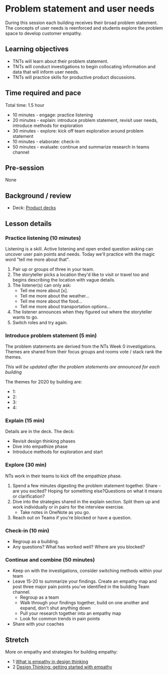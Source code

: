 # Problem statement and user needs

During this session each building receives their broad problem statement. The concepts of user needs is reenforced and students explore the problem space to develop customer empathy.

## Learning objectives

* TNTs will learn about their problem statement.
* TNTs will conduct investigations to begin collocating information and data that will inform user needs.
* TNTs will practice skills for productive product discussions.

## Time required and pace

Total time: 1.5 hour

* 10 minutes - engage: practice listening
* 20 minutes - explain: introduce problem statement, revisit user needs, introduce methods for exploration
* 30 minutes - explore: kick off team exploration around problem statement
* 10 minutes - elaborate: check-in
* 50 minutes - evaluate: continue and summarize research in teams channel

## Pre-session

None

## Background / review

* Deck: [Product decks](https://github.com/microsoft/TNT_Curriculum/tree/master/Reference/Product%20decks)

## Lesson details

### Practice listening (10 minutes)

Listening is a skill. Active listening and open ended question asking can uncover user pain points and needs. Today we'll practice with the magic word "tell me more about that".

1. Pair up or groups of three in your team.
2. The storyteller picks a location they'd like to visit or travel too and begins describing the location with vague details.
3. The listener(s) can only ask:
    * Tell me more about [x].
    * Tell me more about the weather...
    * Tell me more about the food...
    * Tell me more about transportation options...
4. The listener announces when they figured out where the storyteller wants to go.
5. Switch roles and try again.

### Introduce problem statement (5 min)

The problem statements are derived from the NTs Week 0 investigations. Themes are shared from their focus groups and rooms vote / stack rank the themes.

*This will be updated after the problem statements are announced for each building*

The themes for 2020 by building are:

* 1:
* 2:
* 3:
* 4:

### Explain (15 min)

Details are in the deck. The deck:

* Revisit design thinking phases
* Dive into empathize phase
* Introduce methods for exploration and start

### Explore (30 min)

NTs work in their teams to kick off the empathize phase.

1. Spend a few minutes digesting the problem statement together. Share - are you excited? Hoping for something else?Questions on what it means or clarification?
2. Dive into the strategies shared in the explain section. Split them up and work individually or in pairs for the interview exercise.
    * Take notes in OneNote as you go.
3. Reach out on Teams if you're blocked or have a question.

### Check-in (10 min)

* Regroup as a building.
* Any questions? What has worked well? Where are you blocked?

### Continue and combine (50 minutes)

* Keep on with the investigations, consider switching methods within your team
* Leave 15-20 to summarize your findings. Create an empathy map and post three major pain points you've identified in the building Team channel.
  * Regroup as a team
  * Walk through your findings together, build on one another and expand, don't shut anything down
  * Pull your research together into an empathy map
  * Look for common trends in pain points
* Share with your coaches

## Stretch

More on empathy and strategies for building empathy:

* 1 [What is empathy in design thinking](https://careerfoundry.com/en/blog/ux-design/what-is-empathy-in-design-thinking/)
* 2 [Design Thinking: getting started with empathy](https://www.interaction-design.org/literature/article/design-thinking-getting-started-with-empathy)
